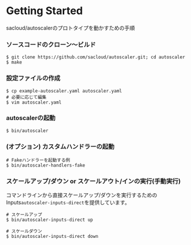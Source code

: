 # Getting Started

sacloud/autoscalerのプロトタイプを動かすための手順

### ソースコードのクローン〜ビルド

```shell
$ git clone https://github.com/sacloud/autoscaler.git; cd autoscaler
$ make
```

### 設定ファイルの作成

```shell
$ cp example-autoscaler.yaml autoscaler.yaml
# 必要に応じて編集
$ vim autoscaler.yaml
```

### autoscalerの起動

```shell
$ bin/autoscaler
```

### (オプション) カスタムハンドラーの起動 

```shell
# Fakeハンドラーを起動する例
$ bin/autoscaler-handlers-fake
```

### スケールアップ/ダウン or スケールアウト/インの実行(手動実行)

コマンドラインから直接スケールアップ/ダウンを実行するためのInputs`autoscaler-inputs-direct`を提供しています。

```shell
# スケールアップ
$ bin/autoscaler-inputs-direct up

# スケールダウン
$ bin/autoscaler-inputs-direct down
```